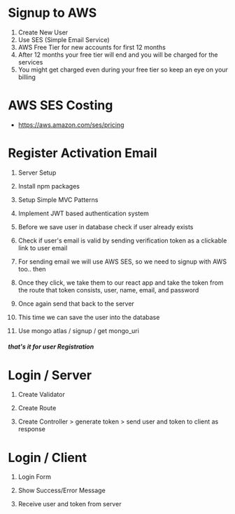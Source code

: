 # Signup to AWS

1. Create New User
2. Use SES (Simple Email Service)
3. AWS Free Tier for new accounts for first 12 months
4. After 12 months your free tier will end and you will be charged for the services
5. You might get charged even during your free tier so keep an eye on your billing

# AWS SES Costing

- https://aws.amazon.com/ses/pricing

# Register Activation Email

1. Server Setup

2. Install npm packages

3. Setup Simple MVC Patterns

4. Implement JWT based authentication system

5. Before we save user in database check if user already exists

6. Check if user's email is valid by sending verification token as a clickable link to user email

7. For sending email we will use AWS SES, so we need to signup with AWS too.. then

8. Once they click, we take them to our react app and take the token from the route that token consists, user, name, email, and password

9. Once again send that back to the server

10. This time we can save the user into the database

11. Use mongo atlas / signup / get mongo_uri

##### that's it for user Registration

# Login / Server

1. Create Validator

2. Create Route

3. Create Controller > generate token > send user and token to client as response

# Login / Client

1. Login Form

2. Show Success/Error Message

3. Receive user and token from server
